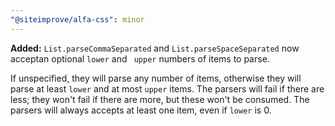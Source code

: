```yaml
---
"@siteimprove/alfa-css": minor
---
```


**Added:** `List.parseCommaSeparated` and `List.parseSpaceSeparated` now acceptan optional `lower` and ` upper` numbers of items to parse.

If unspecified, they will parse any number of items, otherwise they will parse at least `lower` and at most `upper` items. The parsers will fail if there are less; they won't fail if there are more, but these won't be consumed.
The parsers will always accepts at least one item, even if `lower` is 0.
